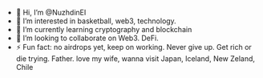 - 👋 Hi, I’m @NuzhdinEI
- 👀 I’m interested in basketball, web3, technology.
- 🌱 I’m currently learning cryptography and blockchain
- 💞️ I’m looking to collaborate on Web3. DeFi.
- ⚡ Fun fact: no airdrops yet, keep on working. Never give up. Get rich or die trying. Father. love my wife, wanna visit Japan, Iceland, New Zeland, Chile

<!---
NuzhdinEI/NuzhdinEI is a ✨ special ✨ repository because its `README.md` (this file) appears on your GitHub profile.
You can click the Preview link to take a look at your changes.
--->
